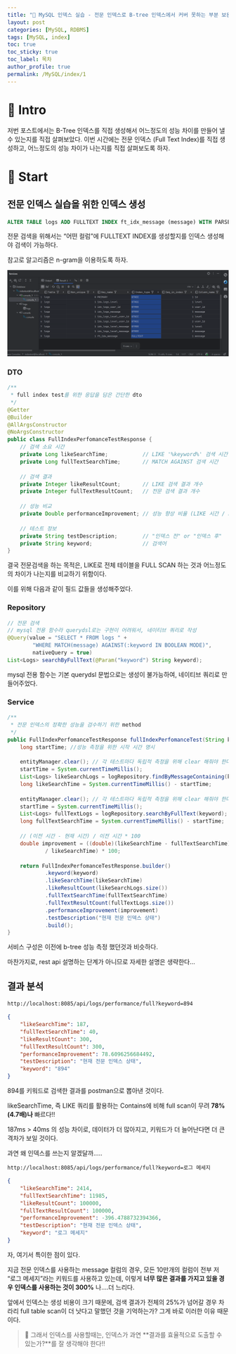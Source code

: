 ```yaml
---
title: "🎱 MySQL 인덱스 실습 - 전문 인덱스로 B-tree 인덱스에서 커버 못하는 부분 보완하기"
layout: post
categories: [MySQL, RDBMS]
tags: [MySQL, index]
toc: true
toc_sticky: true
toc_label: 목차
author_profile: true
permalink: /MySQL/index/1
---
```


# 🖤 Intro
저번 포스트에서는 B-Tree 인덱스를 직접 생성해서 어느정도의 성능 차이를 만들어 낼 수 있는지를 직접 살펴보았다.
이번 시간에는 전문 인덱스 (Full Text Index)를 직접 생성하고, 어느정도의 성능 차이가 나는지를 직접 살펴보도록 하자.

# 🩶 Start
## 전문 인덱스 실습을 위한 인덱스 생성

```sql
ALTER TABLE logs ADD FULLTEXT INDEX ft_idx_message (message) WITH PARSER ngram;
```

전문 검색을 위해서는 “어떤 컬럼”에 FULLTEXT INDEX를 생성할지를 인덱스 생성해야 검색이 가능하다.

참고로 알고리즘은 n-gram을 이용하도록 하자.

![전문인덱스.png](/images/2025-10-08-mysql-index-2/전문인덱스.png)

### DTO

```java
/**
 * full index test를 위한 응답을 담은 간단한 dto
 */
@Getter
@Builder
@AllArgsConstructor
@NoArgsConstructor
public class FullIndexPerfomanceTestResponse {
    // 검색 소요 시간
    private Long likeSearchTime;           // LIKE '%keyword%' 검색 시간
    private Long fullTextSearchTime;       // MATCH AGAINST 검색 시간

    // 검색 결과
    private Integer likeResultCount;       // LIKE 검색 결과 개수
    private Integer fullTextResultCount;   // 전문 검색 결과 개수

    // 성능 비교
    private Double performanceImprovement; // 성능 향상 비율 (LIKE 시간 / FULL TEXT 시간)

    // 테스트 정보
    private String testDescription;        // "인덱스 전" or "인덱스 후"
    private String keyword;                // 검색어
}
```

결국 전문검색을 하는 목적은,  LIKE로 전체 테이블을 FULL SCAN 하는 것과 어느정도의 차이가 나는지를 비교하기 위함이다.

이를 위해 다음과 같이 필드 값들을 생성해주었다.

### Repository

```java
// 전문 검색
// mysql 전용 함수라 querydsl로는 구현이 어려워서, 네이티브 쿼리로 작성
@Query(value = "SELECT * FROM logs " +
        "WHERE MATCH(message) AGAINST(:keyword IN BOOLEAN MODE)",
        nativeQuery = true)
List<Logs> searchByFullText(@Param("keyword") String keyword);
```

mysql 전용 함수는 기본 querydsl 문법으로는 생성이 불가능하여, 네이티브 쿼리로 만들어주었다.

### Service

```java
/**
 * 전문 인덱스의 정확한 성능을 검수하기 위한 method
 */
public FullIndexPerfomanceTestResponse fullIndexPerfomanceTest(String keyword){
    long startTime; //성능 측정을 위한 시작 시간 명시

    entityManager.clear(); // 각 테스트마다 독립적 측정을 위해 clear 해줘야 한다.
    startTime = System.currentTimeMillis();
    List<Logs> likeSearchLogs = logRepository.findByMessageContaining(keyword); // LIKE '%keyword%' 체크를 위해 Containing으로 한다.
    long likeSearchTime = System.currentTimeMillis() - startTime;

    entityManager.clear(); // 각 테스트마다 독립적 측정을 위해 clear 해줘야 한다.
    startTime = System.currentTimeMillis();
    List<Logs> fullTextLogs = logRepository.searchByFullText(keyword);
    long fullTextSearchTime = System.currentTimeMillis() - startTime;

    // (이전 시간 - 현재 시간) / 이전 시간 * 100
    double improvement = ((double)(likeSearchTime - fullTextSearchTime)
            / likeSearchTime) * 100;

    return FullIndexPerfomanceTestResponse.builder()
            .keyword(keyword)
            .likeSearchTime(likeSearchTime)
            .likeResultCount(likeSearchLogs.size())
            .fullTextSearchTime(fullTextSearchTime)
            .fullTextResultCount(fullTextLogs.size())
            .performanceImprovement(improvement)
            .testDescription("현재 전문 인덱스 상태")
            .build();
}
```

서비스 구성은 이전에 b-tree 성능 측정 했던것과 비슷하다.

마찬가지로, rest api 설명하는 단계가 아니므로 자세한 설명은 생략한다…

## 결과 분석

```
http://localhost:8085/api/logs/performance/full?keyword=894
```

```json
{
    "likeSearchTime": 187,
    "fullTextSearchTime": 40,
    "likeResultCount": 300,
    "fullTextResultCount": 300,
    "performanceImprovement": 78.6096256684492,
    "testDescription": "현재 전문 인덱스 상태",
    "keyword": "894"
}
```

894를 키워드로 검색한 결과를 postman으로 뽑아낸 것이다.

likeSearchTime, 즉 LIKE 쿼리를 활용하는 Contains에 비해 full scan이 무려 **78%(4.7배)나** 빠르다!!

187ms > 40ms 의 성능 차이로, 데이터가 더 많아지고, 키워드가 더 늘어난다면 더 큰 격차가 보일 것이다.

과연 왜 인덱스를 쓰는지 알겠달까…..

```
http://localhost:8085/api/logs/performance/full?keyword=로그 메세지
```

```json
{
    "likeSearchTime": 2414,
    "fullTextSearchTime": 11985,
    "likeResultCount": 100000,
    "fullTextResultCount": 100000,
    "performanceImprovement": -396.4788732394366,
    "testDescription": "현재 전문 인덱스 상태",
    "keyword": "로그 메세지"
}
```

자, 여기서 특이한 점이 있다.

지금 전문 인덱스를 사용하는 message 컬럼의 경우, 모든 10만개의 컬럼이 전부 저 “로그 메세지”라는 키워드를 사용하고 있는데, 이렇게 **너무 많은 결과를 가지고 있을 경우 인덱스를 사용하는 것이 300%** 나….더 느리다.

앞에서 인덱스는 생성 비용이 크기 때문에, 검색 결과가 전체의 25%가 넘어갈 경우 차라리 full table scan이 더 낫다고 말했던 것을 기억하는가?
그게 바로 이러한 이유 때문이다.

> 🌟 그래서 인덱스를 사용할때는, 인덱스가 과연 **결과를 효율적으로 도출할 수 있는가?**를 잘 생각해야 한다!!
